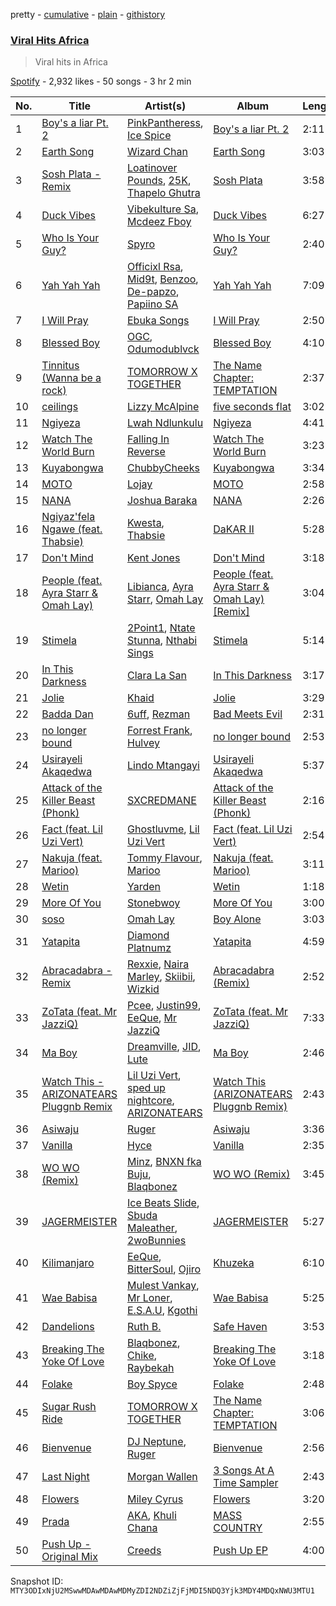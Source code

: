 pretty - [cumulative](/playlists/cumulative/37i9dQZF1DWZhHP4V8F4YE.md) - [plain](/playlists/plain/37i9dQZF1DWZhHP4V8F4YE) - [githistory](https://github.githistory.xyz/mackorone/spotify-playlist-archive/blob/main/playlists/plain/37i9dQZF1DWZhHP4V8F4YE)

### [Viral Hits Africa](https://open.spotify.com/playlist/37i9dQZF1DWZhHP4V8F4YE)

> Viral hits in Africa

[Spotify](https://open.spotify.com/user/spotify) - 2,932 likes - 50 songs - 3 hr 2 min

| No. | Title | Artist(s) | Album | Length |
|---|---|---|---|---|
| 1 | [Boy's a liar Pt\. 2](https://open.spotify.com/track/6AQbmUe0Qwf5PZnt4HmTXv) | [PinkPantheress](https://open.spotify.com/artist/78rUTD7y6Cy67W1RVzYs7t), [Ice Spice](https://open.spotify.com/artist/3LZZPxNDGDFVSIPqf4JuEf) | [Boy's a liar Pt\. 2](https://open.spotify.com/album/6cVfHBcp3AdpYY0bBglkLN) | 2:11 |
| 2 | [Earth Song](https://open.spotify.com/track/3jpNez5xEOn21zVcZwOXIy) | [Wizard Chan](https://open.spotify.com/artist/4NiZlwuau3hlznWpJYnme4) | [Earth Song](https://open.spotify.com/album/66g3VnctJ29DzhC0Rkh9FP) | 3:03 |
| 3 | [Sosh Plata \- Remix](https://open.spotify.com/track/3x3aen8g82ZErdMyGBuHNN) | [Loatinover Pounds](https://open.spotify.com/artist/5umZ6PgOsDmgJQFcYmAiNS), [25K](https://open.spotify.com/artist/2mIr9ReJuFyuWJvSQ2nWM9), [Thapelo Ghutra](https://open.spotify.com/artist/1KOyVpsHg06svISF8XgSbi) | [Sosh Plata](https://open.spotify.com/album/3pvgrTHdJ0tA8hLJOvuIQm) | 3:58 |
| 4 | [Duck Vibes](https://open.spotify.com/track/1i4YkTmnDNDpXSdDRlsEHz) | [Vibekulture Sa](https://open.spotify.com/artist/1nKBsRsdQ7uG99wRtNDMPd), [Mcdeez Fboy](https://open.spotify.com/artist/2yxRzYUynwWwvAOzeKngNk) | [Duck Vibes](https://open.spotify.com/album/1ys3dwAhb5SkESge0hWiUp) | 6:27 |
| 5 | [Who Is Your Guy?](https://open.spotify.com/track/50Fnn6VgRmPXcCKKBFUxm0) | [Spyro](https://open.spotify.com/artist/5ZJQWu95i72nZXLD8VC5ys) | [Who Is Your Guy?](https://open.spotify.com/album/3l2DGZPCX1tkzV3O9tqiq4) | 2:40 |
| 6 | [Yah Yah Yah](https://open.spotify.com/track/3urA5lEgMH3LjMp6L9recf) | [Officixl Rsa](https://open.spotify.com/artist/1BC2o2RW9sGr2NB8jXlYQv), [Mid9t](https://open.spotify.com/artist/0QIXdhRqhubzc9fgjYlvLa), [Benzoo](https://open.spotify.com/artist/7oMxieZqbSWpmWeVv4QaVg), [De\-papzo](https://open.spotify.com/artist/5HHyxRfKVky4jPQxZvLsdz), [Papiino SA](https://open.spotify.com/artist/7DlWn0sWkaYRmqusFRRorO) | [Yah Yah Yah](https://open.spotify.com/album/049CUiOwm0c2upULQptlDb) | 7:09 |
| 7 | [I Will Pray](https://open.spotify.com/track/7EeZuxPhKcHu6awLk7s5c0) | [Ebuka Songs](https://open.spotify.com/artist/1voWj2pMS3ApzUroyIcHXM) | [I Will Pray](https://open.spotify.com/album/6kK5wplkTW4cH4gnBTujvn) | 2:50 |
| 8 | [Blessed Boy](https://open.spotify.com/track/2mpGC2ulKxWumOlsBt8Kyo) | [OGC](https://open.spotify.com/artist/75TOSyYZpqUWnbMzpfKV57), [Odumodublvck](https://open.spotify.com/artist/3LOm0AZjpwVQebvkyanjDy) | [Blessed Boy](https://open.spotify.com/album/21kNRVNlOhuvldHDRGHEjD) | 4:10 |
| 9 | [Tinnitus \(Wanna be a rock\)](https://open.spotify.com/track/0f0SbtoKGe41cX5LzlnX6X) | [TOMORROW X TOGETHER](https://open.spotify.com/artist/0ghlgldX5Dd6720Q3qFyQB) | [The Name Chapter: TEMPTATION](https://open.spotify.com/album/7gkb4MxKe9rnoR3wxbJXJg) | 2:37 |
| 10 | [ceilings](https://open.spotify.com/track/2L9N0zZnd37dwF0clgxMGI) | [Lizzy McAlpine](https://open.spotify.com/artist/1GmsPCcpKgF9OhlNXjOsbS) | [five seconds flat](https://open.spotify.com/album/68L5xVV9wydotfDXEik7eD) | 3:02 |
| 11 | [Ngiyeza](https://open.spotify.com/track/3Pv1NcASIE987vF8t1VWVu) | [Lwah Ndlunkulu](https://open.spotify.com/artist/2h9NlcdGxIEnnh5aQuSeZ1) | [Ngiyeza](https://open.spotify.com/album/5S4kyrm5mTa1PK4ur0BPIR) | 4:41 |
| 12 | [Watch The World Burn](https://open.spotify.com/track/4CiVz4bw7X1zjCaJ5ZwxUS) | [Falling In Reverse](https://open.spotify.com/artist/2CmaKO2zEGJ1NWpS1yfVGz) | [Watch The World Burn](https://open.spotify.com/album/5SjHojBg6zfZHMqWYjFzFE) | 3:23 |
| 13 | [Kuyabongwa](https://open.spotify.com/track/5126E37MXDlVwL3GNsFE81) | [ChubbyCheeks](https://open.spotify.com/artist/2jMiIQfoS53BBQstybElVW) | [Kuyabongwa](https://open.spotify.com/album/1p2L4YEwcJHgRndeMG25Cw) | 3:34 |
| 14 | [MOTO](https://open.spotify.com/track/1b83195i03SMUa1VWto8Z5) | [Lojay](https://open.spotify.com/artist/3ONGmday8YN8AkbsRk01iL) | [MOTO](https://open.spotify.com/album/3MXt0hRNSIulLZy7x1XpAg) | 2:58 |
| 15 | [NANA](https://open.spotify.com/track/3x14QjUcvBTxIYjMD9RzVO) | [Joshua Baraka](https://open.spotify.com/artist/3sjmAVaeka80SCvK69bedW) | [NANA](https://open.spotify.com/album/7KJ1TeVa4Xc9Wv0AOv9o0Y) | 2:26 |
| 16 | [Ngiyaz'fela Ngawe \(feat\. Thabsie\)](https://open.spotify.com/track/1un5fgTEsqfK5VSzDlDggU) | [Kwesta](https://open.spotify.com/artist/3Px6IenueysHsgCQf9xFVr), [Thabsie](https://open.spotify.com/artist/1NxUAhBblIWiJcJOKw3am3) | [DaKAR II](https://open.spotify.com/album/0dVMCPy4qwJoVxHP3qVgHC) | 5:28 |
| 17 | [Don't Mind](https://open.spotify.com/track/27PmvZoffODNFW2p7ehZTQ) | [Kent Jones](https://open.spotify.com/artist/3jHBxvZ9gbBkZ17wKUqVsO) | [Don't Mind](https://open.spotify.com/album/0l28Q1FFEA0mtpEdEQw1r3) | 3:18 |
| 18 | [People \(feat\. Ayra Starr & Omah Lay\)](https://open.spotify.com/track/5PtIgP17XrTITTrco3uDOr) | [Libianca](https://open.spotify.com/artist/7kjSuFGKhLm8b5qXoMhRkJ), [Ayra Starr](https://open.spotify.com/artist/3ZpEKRjHaHANcpk10u6Ntq), [Omah Lay](https://open.spotify.com/artist/5yOvAmpIR7hVxiS6Ls5DPO) | [People \(feat\. Ayra Starr & Omah Lay\) \[Remix\]](https://open.spotify.com/album/689njStjzEujqVZtSDlpha) | 3:04 |
| 19 | [Stimela](https://open.spotify.com/track/0AY3sNqV7qAdAZ8j6TRVBd) | [2Point1](https://open.spotify.com/artist/6Z6xrqezBTUUDnCinhPwCO), [Ntate Stunna](https://open.spotify.com/artist/1HKxOYJiTBtSgVTbKHK5XL), [Nthabi Sings](https://open.spotify.com/artist/2JN2Yx7wsJaGHbtzoAE4k7) | [Stimela](https://open.spotify.com/album/6j3BUkIFmKkXGIZiyEpZ71) | 5:14 |
| 20 | [In This Darkness](https://open.spotify.com/track/6qrcJkIpuWpxH0ruS8WVAy) | [Clara La San](https://open.spotify.com/artist/3u65Tx20y4WqxO7W7khEhj) | [In This Darkness](https://open.spotify.com/album/1oWMwzvnFWUv9NsSkQPKRT) | 3:17 |
| 21 | [Jolie](https://open.spotify.com/track/7wMYtt3SEquaep8sWCdQqp) | [Khaid](https://open.spotify.com/artist/2mM6BxFQCd6BHzW4W7VhQP) | [Jolie](https://open.spotify.com/album/1KyvLDpjRbcHFKXFEvq0bZ) | 3:29 |
| 22 | [Badda Dan](https://open.spotify.com/track/07e8mzks3CsarNK0V4D83R) | [6uff](https://open.spotify.com/artist/5SKsdtrrheAS3h6qCYZYzG), [Rezman](https://open.spotify.com/artist/4Crxp8L5gXKFMBayR53sVS) | [Bad Meets Evil](https://open.spotify.com/album/6uzzDIkVR1jHoYeHYQKEd9) | 2:31 |
| 23 | [no longer bound](https://open.spotify.com/track/1lF7uD9Yu2CL17a6tm4Tkh) | [Forrest Frank](https://open.spotify.com/artist/1scVfBymTr3CeZ4imMj1QJ), [Hulvey](https://open.spotify.com/artist/3zSrc5vUlUxyDdS0KrxFJO) | [no longer bound](https://open.spotify.com/album/1ri9HxSukluBBAvkqPd39A) | 2:53 |
| 24 | [Usirayeli Akaqedwa](https://open.spotify.com/track/3Uq2PEjXOfwcgUnwt8O3aw) | [Lindo Mtangayi](https://open.spotify.com/artist/31REeqMBUXbOCs4cqs7HkR) | [Usirayeli Akaqedwa](https://open.spotify.com/album/2ugInWFWBpBeuPzrxlauPs) | 5:37 |
| 25 | [Attack of the Killer Beast \(Phonk\)](https://open.spotify.com/track/1nJOtOQJqzHaxh8kzuudxR) | [SXCREDMANE](https://open.spotify.com/artist/7MLzeghYGtox25YcP078j9) | [Attack of the Killer Beast \(Phonk\)](https://open.spotify.com/album/2Co4pvEvpsBHIGXufGc3p3) | 2:16 |
| 26 | [Fact \(feat\. Lil Uzi Vert\)](https://open.spotify.com/track/5ht9obvnnWeW4eoRtPAoQD) | [Ghostluvme](https://open.spotify.com/artist/6KtRA9pyDcbDyanI7bfU8W), [Lil Uzi Vert](https://open.spotify.com/artist/4O15NlyKLIASxsJ0PrXPfz) | [Fact \(feat\. Lil Uzi Vert\)](https://open.spotify.com/album/4lpOnXYfA4BRnZzx54EhqX) | 2:54 |
| 27 | [Nakuja \(feat\. Marioo\)](https://open.spotify.com/track/20LizgAAY10POPIMXXz0dO) | [Tommy Flavour](https://open.spotify.com/artist/71Jz2mbUErvv3YnRSLJTAu), [Marioo](https://open.spotify.com/artist/4ZTqTkO2kj1doQrbqQ5KEe) | [Nakuja \(feat\. Marioo\)](https://open.spotify.com/album/0LMLaFyr0zKTkCSbAjj0Gk) | 3:11 |
| 28 | [Wetin](https://open.spotify.com/track/3yu5otkADG1ldufrPxABoo) | [Yarden](https://open.spotify.com/artist/1nN9bKS2bD4OHNrKkS0Djd) | [Wetin](https://open.spotify.com/album/1tjrFRf90MQuWg9Vgv6Iwb) | 1:18 |
| 29 | [More Of You](https://open.spotify.com/track/0bVugkWRfHhHLPfFFVkHpL) | [Stonebwoy](https://open.spotify.com/artist/2ayt5jDUuTCpoTG7sHSvuq) | [More Of You](https://open.spotify.com/album/4TLRQqrw55Rq7SFoA3OHic) | 3:00 |
| 30 | [soso](https://open.spotify.com/track/1wADwLSkYhrSmy4vdy6BRn) | [Omah Lay](https://open.spotify.com/artist/5yOvAmpIR7hVxiS6Ls5DPO) | [Boy Alone](https://open.spotify.com/album/5NLjxx8nRy9ooUmgpOvfem) | 3:03 |
| 31 | [Yatapita](https://open.spotify.com/track/5osJXf9jysiW72jZQ0tTKD) | [Diamond Platnumz](https://open.spotify.com/artist/3cAisWS37sGCCtRgWfvrod) | [Yatapita](https://open.spotify.com/album/5uTKAcHVaMTbaEfORUWZrD) | 4:59 |
| 32 | [Abracadabra \- Remix](https://open.spotify.com/track/7CDmOoIXrtknQN5zcpHRBr) | [Rexxie](https://open.spotify.com/artist/5z207JpMeX1oCYVvMKReku), [Naira Marley](https://open.spotify.com/artist/5DfaMudUwkoz6TAPYifqkJ), [Skiibii](https://open.spotify.com/artist/72Z2AhMKpxZjLNnPMyinUE), [Wizkid](https://open.spotify.com/artist/3tVQdUvClmAT7URs9V3rsp) | [Abracadabra \(Remix\)](https://open.spotify.com/album/6YMeH1rG1CtkXvv9zKI7f3) | 2:52 |
| 33 | [ZoTata \(feat\. Mr JazziQ\)](https://open.spotify.com/track/13Z8di7Br7OsZn5GmtesIf) | [Pcee](https://open.spotify.com/artist/22Bl1QCNEZvpqVwRPYscE4), [Justin99](https://open.spotify.com/artist/2sMoqBE60rnLVDF6zhFKBI), [EeQue](https://open.spotify.com/artist/4VqCBSJ9fvJ1XDQUd7K2Ft), [Mr JazziQ](https://open.spotify.com/artist/1nVEvn7RMNxj27rn0WE13E) | [ZoTata \(feat\. Mr JazziQ\)](https://open.spotify.com/album/3lIYj6or2ld1pZHNWs6D7G) | 7:33 |
| 34 | [Ma Boy](https://open.spotify.com/track/1kn9JsBWIw6qREhDWw0lKb) | [Dreamville](https://open.spotify.com/artist/1iNqsUDUraNWrj00bqssQG), [JID](https://open.spotify.com/artist/6U3ybJ9UHNKEdsH7ktGBZ7), [Lute](https://open.spotify.com/artist/75WcpJKWXBV3o3cfluWapK) | [Ma Boy](https://open.spotify.com/album/0UqZZstwaKzBuNLXPZANxa) | 2:46 |
| 35 | [Watch This \- ARIZONATEARS Pluggnb Remix](https://open.spotify.com/track/0FA4wrjDJvJTTU8AepZTup) | [Lil Uzi Vert](https://open.spotify.com/artist/4O15NlyKLIASxsJ0PrXPfz), [sped up nightcore](https://open.spotify.com/artist/0M2CO5ijP35MDhNwvpgxTV), [ARIZONATEARS](https://open.spotify.com/artist/2xzyIzdjfeXX6FIQtlAAyw) | [Watch This \(ARIZONATEARS Pluggnb Remix\)](https://open.spotify.com/album/3VvPLpCZR5viLBFTbzm6E1) | 2:43 |
| 36 | [Asiwaju](https://open.spotify.com/track/7ErtOGQ9DwyQa3lwP77j4u) | [Ruger](https://open.spotify.com/artist/0a1SidMjD8D6EHvJph4n2H) | [Asiwaju](https://open.spotify.com/album/5xqEVPQeBA9GUnEFJhyCtt) | 3:36 |
| 37 | [Vanilla](https://open.spotify.com/track/0woPAahkSoymmRES6JAnnb) | [Hyce](https://open.spotify.com/artist/1KQuzZH1ix85vt0n3iiRTA) | [Vanilla](https://open.spotify.com/album/3T28e39GdHnHAC7YllkByz) | 2:35 |
| 38 | [WO WO \(Remix\)](https://open.spotify.com/track/7v6HbQggLsB2UUCqABkJoX) | [Minz](https://open.spotify.com/artist/2XNwtpu314ZSFziTt0ZqZT), [BNXN fka Buju](https://open.spotify.com/artist/3zaDigUwjHvjOkSn0NDf9x), [Blaqbonez](https://open.spotify.com/artist/12kjvw4e3gLp6qVHO65n7W) | [WO WO \(Remix\)](https://open.spotify.com/album/3wwREZUMLVKc33adNjlAhi) | 3:45 |
| 39 | [JAGERMEISTER](https://open.spotify.com/track/3VBwoaePYGdOmG1YHgGOHi) | [Ice Beats Slide](https://open.spotify.com/artist/6ynMrlCLJfmijr0XFdtvH5), [Sbuda Maleather](https://open.spotify.com/artist/0vOrz3mJAqpGuC53lbEOeq), [2woBunnies](https://open.spotify.com/artist/45c90J0Hvj1PMIFtm0b1ML) | [JAGERMEISTER](https://open.spotify.com/album/5Tk2uNjYtHL9V0uEhSQAYx) | 5:27 |
| 40 | [Kilimanjaro](https://open.spotify.com/track/21fUIJmUxP4BjUkHLd5YIQ) | [EeQue](https://open.spotify.com/artist/4VqCBSJ9fvJ1XDQUd7K2Ft), [BitterSoul](https://open.spotify.com/artist/17pJdX09aXbP7ahi2kbenw), [Ojiro](https://open.spotify.com/artist/0fPfCk8bWkVIKOhyOWk7JX) | [Khuzeka](https://open.spotify.com/album/1mOjCTEGNizYt4LkWaEALt) | 6:10 |
| 41 | [Wae Babisa](https://open.spotify.com/track/3cdY0FIuGxi5W2INcUtaEO) | [Mulest Vankay](https://open.spotify.com/artist/3xqiosg5nLMwVd8w3lO5li), [Mr Loner](https://open.spotify.com/artist/5jNecgXfYD41rJDX88nSl0), [E.S.A.U](https://open.spotify.com/artist/4RM2doVefIGyqj2fDjktQL), [Kgothi](https://open.spotify.com/artist/2nadoAKDvsbdDyA9VIfi6Z) | [Wae Babisa](https://open.spotify.com/album/2eQRI4sQI7DvgwP1U6oywz) | 5:25 |
| 42 | [Dandelions](https://open.spotify.com/track/2eAvDnpXP5W0cVtiI0PUxV) | [Ruth B.](https://open.spotify.com/artist/2WzaAvm2bBCf4pEhyuDgCY) | [Safe Haven](https://open.spotify.com/album/6FgtuX3PtiB5civjHYhc52) | 3:53 |
| 43 | [Breaking The Yoke Of Love](https://open.spotify.com/track/4Qpilnxi20LRgYr3a9iOJA) | [Blaqbonez](https://open.spotify.com/artist/12kjvw4e3gLp6qVHO65n7W), [Chike](https://open.spotify.com/artist/6zK1M4TcabpLQMNmmG2P0Q), [Raybekah](https://open.spotify.com/artist/0SwPkNmxB2YGHWVJMI8kpW) | [Breaking The Yoke Of Love](https://open.spotify.com/album/2gFTRUI821BCGGx2VNy3w6) | 3:18 |
| 44 | [Folake](https://open.spotify.com/track/5FCS33n2pWeNBFjQpwKaiH) | [Boy Spyce](https://open.spotify.com/artist/6DUbLg2GQ7Dd7G9v6uwoPT) | [Folake](https://open.spotify.com/album/1zXxlkgp0TkifABiPujJ1i) | 2:48 |
| 45 | [Sugar Rush Ride](https://open.spotify.com/track/0rhI6gvOeCKA502RdJAbfs) | [TOMORROW X TOGETHER](https://open.spotify.com/artist/0ghlgldX5Dd6720Q3qFyQB) | [The Name Chapter: TEMPTATION](https://open.spotify.com/album/7gkb4MxKe9rnoR3wxbJXJg) | 3:06 |
| 46 | [Bienvenue](https://open.spotify.com/track/5X55V3mn3RTvHAheUtL6LR) | [DJ Neptune](https://open.spotify.com/artist/3L4ZO0ZaSe1qeucpQK8tBR), [Ruger](https://open.spotify.com/artist/0a1SidMjD8D6EHvJph4n2H) | [Bienvenue](https://open.spotify.com/album/7I8qzFpNzR1NT1n65rfW1W) | 2:56 |
| 47 | [Last Night](https://open.spotify.com/track/59uQI0PADDKeE6UZDTJEe8) | [Morgan Wallen](https://open.spotify.com/artist/4oUHIQIBe0LHzYfvXNW4QM) | [3 Songs At A Time Sampler](https://open.spotify.com/album/7fOmdhRrRohTzToL617xkk) | 2:43 |
| 48 | [Flowers](https://open.spotify.com/track/0yLdNVWF3Srea0uzk55zFn) | [Miley Cyrus](https://open.spotify.com/artist/5YGY8feqx7naU7z4HrwZM6) | [Flowers](https://open.spotify.com/album/7I0tjwFtxUwBC1vgyeMAax) | 3:20 |
| 49 | [Prada](https://open.spotify.com/track/5rvKVqbRonRp7shf0VvnRy) | [AKA](https://open.spotify.com/artist/1QIghPIrXQQ22G1yNtAKFX), [Khuli Chana](https://open.spotify.com/artist/4f2hVqzqXvQdVaC35D8sAc) | [MASS COUNTRY](https://open.spotify.com/album/376vzaVcBQAbefjO1t7vu5) | 2:55 |
| 50 | [Push Up \- Original Mix](https://open.spotify.com/track/0pfP5XgWsu3uDB6NygGBEq) | [Creeds](https://open.spotify.com/artist/2gW0M5fn2r7Lo4Hn1r8HZ5) | [Push Up EP](https://open.spotify.com/album/78XpOkI7hXvDvO0prSJJ4b) | 4:00 |

Snapshot ID: `MTY3ODIxNjU2MSwwMDAwMDAwMDMyZDI2NDZiZjFjMDI5NDQ3Yjk3MDY4MDQxNWU3MTU1`
